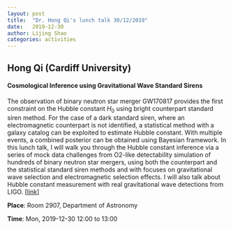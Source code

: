 ```yaml
---
layout: post
title:  "Dr. Hong Qi's lunch talk 30/12/2019"
date:   2019-12-30
author: Lijing Shao
categories: activities
---
```


## Hong Qi (Cardiff University)

#### Cosmological Inference using Gravitational Wave Standard Sirens

The observation of binary neutron star merger GW170817 provides the first
constraint on the Hubble constant $H_0$ using bright counterpart standard siren
method. For the case of a dark standard siren, where an electromagnetic
counterpart is not identified, a statistical method with a galaxy catalog can
be exploited to estimate Hubble constant. With multiple events, a combined
posterior can be obtained using Bayesian framework. In this lunch talk, I will
walk you through the Hubble constant inference via a series of mock data
challenges from O2-like detectability simulation of hundreds of binary neutron
star mergers, using both the counterpart and the statistical standard siren
methods and with focuses on gravitational wave selection and electromagnetic
selection effects. I will also talk about Hubble constant measurement with real
gravitational wave detections from LIGO.
[[link](http://kiaa.pku.edu.cn/lunchtalks/2019decthu)]

**Place**: Room 2907, Department of Astronomy

**Time**: Mon, 2019-12-30 12:00 to 13:00

<script type="text/x-mathjax-config">

  MathJax.Hub.Config({
    tex2jax: {
      inlineMath: [ ['$','$'] ],
      processEscapes: true
    }
  });
</script>

<script type="text/javascript"
  src="https://cdn.mathjax.org/mathjax/latest/MathJax.js?config=TeX-AMS-MML_HTMLorMML">
  </script>

